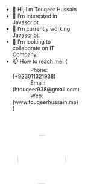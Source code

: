 <html>
<body style="box-sizing: border-box;">
<div style="content: "";
  display: table;
  clear: both;">
  <div style="float: left;
  width: 50%;
  padding: 10px;
  height: 300px;">
   <ul>
   <li>👋 Hi, I’m Touqeer Hussain</li>
   <li>👀 I’m interested in Javascript</li>
   <li>🌱 I’m currently working Javascript.</li>
   <li>💞️ I’m looking to collaborate on IT Company.</li>
   <li>📫 How to reach me: { <br/>
             &nbsp; &nbsp; &nbsp; &nbsp; &nbsp; &nbsp; Phone: (+923011321938)<br/>
             &nbsp; &nbsp; &nbsp; &nbsp; &nbsp; &nbsp; Email: (htouqeer938@gmail.com)<br/>
     &nbsp; &nbsp; &nbsp; &nbsp; &nbsp; &nbsp; Web: (<a target="blank">www.touqeerhussain.me</a>)<br/>
              }
        </li>
   </ul>
  </div>
  <div style="float: left;
  width: 50%;
  padding: 10px;
  height: 300px;">
    <div style=" padding-top: 35px;">
    <img src="https://1.bp.blogspot.com/-sYHpxw9DbFo/YVGnMuhxu1I/AAAAAAAAAOc/lCP9xHLzPA0Gq63a2JrN2bvykbspD-EUQCLcBGAsYHQ/s0/me.jpg" 
         style = "display: block;
  margin-left: auto;
  margin-right: auto;
  width: 128px;
  border-radius: 50%;"/>
    </div>
  </div>
</div>
</body>
</html
